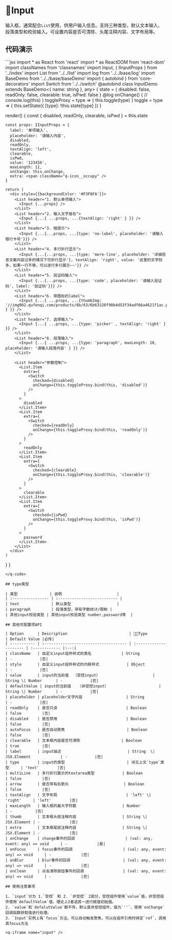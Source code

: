 # Input <q-qrcode name='input' />

输入框，通常配合`List`使用，供用户输入信息。支持三种类型，默认文本输入、段落类型和校验输入。可设置内容是否可清除、头尾注释内容、文字布局等。

## 代码演示

<q-code>
```jsx
import * as React from 'react'
import * as ReactDOM from 'react-dom'
import classNames from 'classnames'
import Input, { IInputProps } from '../index'
import List from '../../list'
import log from '../../base/log'
import BaseDemo from '../../base/baseDemo'
import { autobind } from 'core-decorators'
import Switch from '../../switch'
@autobind
class InputDemo extends BaseDemo<{ name: string }, any> {
  state = {
    disabled: false,
    readOnly: false,
    clearable: true,
    isPwd: false
  }
  @log
  onChange() {
    // console.log(this)
  }
  toggleProxy = type => {
    this.toggle(type)
  }
  toggle = type => {
    this.setState({ [type]: !this.state[type] })
  }

  render() {
    const { disabled, readOnly, clearable, isPwd } = this.state

    const props: IInputProps = {
      label: '单项输入',
      placeholder: '请输入内容',
      disabled,
      readOnly,
      textAlign: 'left',
      clearable,
      isPwd,
      value: '123456',
      maxLength: 11,
      onChange: this.onChange,
      extra: <span className="q-icon__occupy" />
    }

    return (
      <div style={{backgroundColor: '#F3F6FA'}}>
        <List header="1. 默认单项输入">
          <Input {...props} />
        </List>
        <List header="2. 输入文字居右">
          <Input {...{ ...props, ...{textAlign: 'right' } }} />
        </List>
        <List header="3. 暗提示">
          <Input {...{...props, ...{type: 'no-label', placeholder: '请输入银行卡号'}}} />
        </List>
        <List header="4. 多行折行显示">
          <Input {...{...props, ...{type: 'more-line', placeholder: '详细信息文案内容过多的情况下可折行显示'}, textAlign: 'right', value: '这里的文字较多，如果一行不够，可以进行多行展示~~'}} />
        </List>
        <List header="5. 验证码输入">
          <Input {...{...props, ...{type: 'code', placeholder: '请输入验证码', label: '验证码'}}} />
        </List>
        <List header="6. 带图标的label">
          <Input {...{ ...props, ...{thumbImg: '//img002.qufenqi.com/products/6b/63/6b63320f90b4d53f34adf66a4621f1ac.png' } }} />
        </List>
        <List header="7. 选择输入">
          <Input {...{ ...props, ...{type: 'picker' , textAlign: 'right' } }} />
        </List>
        <List header="8. 段落输入">
          <Input {...{ ...props, ...{type: 'paragraph', maxLength: 10, placeholder: '请输入段落内容' } }} />
        </List>

        <List header="参数控制">
          <List.Item
            extra={
              <Switch
                checked={disabled}
                onChange={this.toggleProxy.bind(this, 'disabled')}
              />
            }
          >
            disabled
          </List.Item>
          <List.Item
            extra={
              <Switch
                checked={readOnly}
                onChange={this.toggleProxy.bind(this, 'readOnly')}
              />
            }
          >
            readOnly
          </List.Item>
          <List.Item
            extra={
              <Switch
                checked={clearable}
                onChange={this.toggleProxy.bind(this, 'clearable')}
              />
            }
          >
            clearable
          </List.Item>
          <List.Item
            extra={
              <Switch
                checked={isPwd}
                onChange={this.toggleProxy.bind(this, 'isPwd')}
              />
            }
          >
            password
          </List.Item>
        </List>
      </div>
    )
  }
}
```
</q-code>

## type类型

| 类型              | 说明                        |
| :---------------- | :-------------------------- |
| text              | 默认类型                    |
| paragraph         | 段落类型，带有字数统计/限制 |
| 其他input校验类型 | 其他input校验类型 number,password等  |

## 其他可配置项API

| Option      | Description                           | Type                 | Default Value |必传|
| :---------- | :------------------------------------ | :--------------------- | :------------ |:--:|
| className   | 自定义input组件样式的类名             | String                 | -            |否|
| style       | 自定义input组件样式的内联样式            | Object                 | -            |否|
| value       | input的当前值  （受控input）                       | String \| Number      | -            |否|
| defaultValue | input的当前值   （非受控input）                      | String \| Number      | -            |否|
| placeholder | placeholder文字内容                   | String                 | -            |否|
| readOnly    | 是否只读                              | Boolean                | false         |否|
| disabled    | 是否禁用                              | Boolean                | false         |否|
| autoFocus   | 是否自动聚焦                           | Boolean                | false         |否|
| clearable   | 文本框内容是否可清除                  | Boolean                | true          |否|
| label       | input描述                             | String  \| JSX.Element             | -            |否|
| type        | input的类型                           | 详见上文`type`类型     | 'text'        |否|
| multiLine   | 多行折行展示的textarea类型            | Boolean                | false         |否|
| arrow       | 是否带有右箭头                        | Boolean                | false         |否|
| textAlign   | 文字布局                              | 'left' \| 'right'     | 'left'        |否|
| maxLength   | 输入框的最大字符数                    | Number                 | -          |否|
| thumb       | 文本框头部注释内容                    | String \| JSX.Element | -             |否|
| extra       | 文本框尾部注释内容                    | String \| JSX.Element | -             |否|
| onChange    | change事件的回调                      | (val: any, event: any) => void     | -             |是|
| onFocus     | focus事件的回调                      | (val: any, event: any) => void     | -             |否|
| onBlur      | blur事件的回调                       | (val: any, event: any) => void     | -             |否|
| onClean     | 点击清除按钮事件的回调                 | (val: any, event: any) => void     | -             |否|

## 使用注意事项

1. `input`分为 1.`受控` 和 2. `非受控` 2部分，受控组件使用`value`值，非受控组件使用`defaultValue`值，理论上2者选其一进行赋值初始值。
2. `value`和`defalutValue`都不传，默认是非受控组件，值为`''`，使用`onChange`回调函数获取值进行处理。
3. `Input`实例上有`focus`方法，可以自动触发聚焦，可以在组件引用时绑定`ref`，调用其focus方法

<q-iframe name="input" />